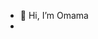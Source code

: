 - 👋 Hi, I’m Omama
-

<!---
Omama574/Omama574 is a ✨ special ✨ repository because its `README.md` (this file) appears on your GitHub profile.
You can click the Preview link to take a look at your changes.
--->
